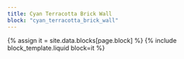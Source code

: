 ```yaml
---
title: Cyan Terracotta Brick Wall
block: "cyan_terracotta_brick_wall"
---
```


{% assign it = site.data.blocks[page.block] %}
{% include block_template.liquid block=it %}


